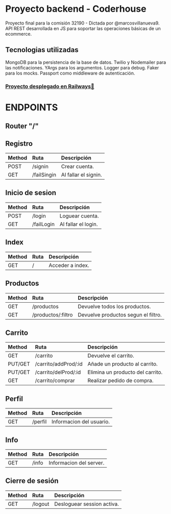 # Proyecto backend - Coderhouse

Proyecto final para la comisión 32190 - Dictada por @marcosvillanueva9.
API REST desarrollada en JS para soportar las operaciones básicas de un ecommerce.

## Tecnologias utilizadas

MongoDB para la persistencia de la base de datos.
Twilio y Nodemailer para las notificaciones.
YArgs para los argumentos.
Logger para debug.
Faker para los mocks.
Passport como middleware de autenticación.


### [Proyecto desplegado en Railways🚆](https://backend-32190-proyectofinal-production.up.railway.app/)

# ENDPOINTS

## Router "/"
## Registro
| Method  | Ruta        | Descripción          |
| :---    | :---        | :---                 |
| POST    | /signin     | Crear cuenta.        |
| GET     | /failSingin | Al fallar el signin. |  

## Inicio de sesion
| Method  | Ruta       | Descripción         |
| :---    | :---       | :---                |
| POST    | /login     | Loguear cuenta.     |
| GET     | /failLogin | Al fallar el login. | 

## Index
| Method | Ruta | Descripción      |
| :---   | :--- | :---             |
| GET    | /    | Acceder a index. | 

## Productos
| Method | Ruta               | Descripción                         |
| :---   | :---               | :---                                |
| GET    | /productos         | Devuelve todos los productos.       |
| GET    | /productos/:filtro | Devuelve productos segun el filtro. |

## Carrito
| Method  | Ruta                 | Descripción                      |
| :---    | :---                 | :---                             |
| GET     | /carrito             | Devuelve el carrito.             |
| PUT/GET | /carrito/addProd/:id | Añade un producto al carrito.    |
| PUT/GET | /carrito/delProd/:id | Elimina un producto del carrito. |
| GET     | /carrito/comprar     | Realizar pedido de compra.       |

## Perfil
| Method | Ruta    | Descripción |
| :---   | :---    | :---        |
| GET    | /perfil | Informacion del usuario. |

## Info
| Method | Ruta  | Descripción             |
| :---   | :---  | :---                    |
| GET    | /info | Informacion del server. |

## Cierre de sesión
| Method | Ruta    | Descripción                |
| :---   | :---    | :---                       |
| GET    | /logout | Desloguear session activa. |